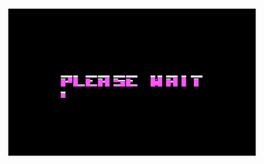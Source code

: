 <p align="center"><img src="https://github.com/tunnandaaung/tunnandaaung/blob/master/please-wait.gif" width="100%" height="300" alt="gif"></p>
